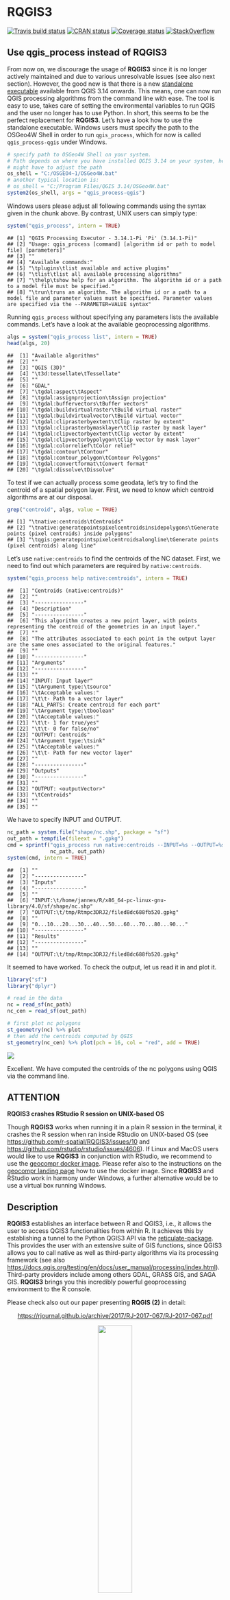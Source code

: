 
# RQGIS3

[![Travis build
status](https://travis-ci.org/jannes-m/RQGIS3.svg?branch=master)](https://travis-ci.org/jannes-m/RQGIS3)
[![CRAN
status](https://www.r-pkg.org/badges/version/RQGIS3)](https://cran.r-project.org/package=RQGIS3)
[![Coverage
status](https://codecov.io/gh/jannes-m/RQGIS3/branch/master/graph/badge.svg)](https://codecov.io/github/jannes-m/RQGIS3?branch=master)
[![StackOverflow](https://img.shields.io/badge/stackoverflow-rqgis-orange.svg)](https://stackoverflow.com/questions/tagged/rqgis)

## Use qgis\_process instead of RQGIS3

From now on, we discourage the usage of **RQGIS3** since it is no longer
actively maintained and due to various unresolvable issues (see also
next section). However, the good new is that there is a new [standalone
executable](https://github.com/qgis/QGIS/pull/34617) available from QGIS
3.14 onwards. This means, one can now run QGIS processing algorithms
from the command line with ease. The tool is easy to use, takes care of
setting the environmental variables to run QGIS and the user no longer
has to use Python. In short, this seems to be the perfect replacement
for **RQGIS3**. Let’s have a look how to use the standalone executable.
Windows users must specify the path to the OSGeo4W Shell in order to run
`qgis_process`, which for now is called `qgis_process-qgis` under
Windows.

``` r
# specify path to OSGeo4W Shell on your system.
# Path depends on where you have installed QGIS 3.14 on your system, hence, you
# might have to adjust the path
os_shell = "C:/OSGEO4~1/OSGeo4W.bat"
# another typical location is:
# os_shell = "C:/Program Files/QGIS 3.14/OSGeo4W.bat"
system2(os_shell, args = "qgis_process-qgis")
```

Windows users please adjust all following commands using the syntax
given in the chunk above. By contrast, UNIX users can simply type:

``` r
system("qgis_process", intern = TRUE)
```

    ## [1] "QGIS Processing Executor - 3.14.1-Pi 'Pi' (3.14.1-Pi)"                                                                                                                       
    ## [2] "Usage: qgis_process [command] [algorithm id or path to model file] [parameters]"                                                                                             
    ## [3] ""                                                                                                                                                                            
    ## [4] "Available commands:"                                                                                                                                                         
    ## [5] "\tplugins\tlist available and active plugins"                                                                                                                                
    ## [6] "\tlist\tlist all available processing algorithms"                                                                                                                            
    ## [7] "\thelp\tshow help for an algorithm. The algorithm id or a path to a model file must be specified."                                                                           
    ## [8] "\trun\truns an algorithm. The algorithm id or a path to a model file and parameter values must be specified. Parameter values are specified via the --PARAMETER=VALUE syntax"

Running `qgis_process` without specifying any parameters lists the
available commands. Let’s have a look at the available geoprocessing
algorithms.

``` r
algs = system("qgis_process list", intern = TRUE)
head(algs, 20)
```

    ##  [1] "Available algorithms"                                   
    ##  [2] ""                                                       
    ##  [3] "QGIS (3D)"                                              
    ##  [4] "\t3d:tessellate\tTessellate"                            
    ##  [5] ""                                                       
    ##  [6] "GDAL"                                                   
    ##  [7] "\tgdal:aspect\tAspect"                                  
    ##  [8] "\tgdal:assignprojection\tAssign projection"             
    ##  [9] "\tgdal:buffervectors\tBuffer vectors"                   
    ## [10] "\tgdal:buildvirtualraster\tBuild virtual raster"        
    ## [11] "\tgdal:buildvirtualvector\tBuild virtual vector"        
    ## [12] "\tgdal:cliprasterbyextent\tClip raster by extent"       
    ## [13] "\tgdal:cliprasterbymasklayer\tClip raster by mask layer"
    ## [14] "\tgdal:clipvectorbyextent\tClip vector by extent"       
    ## [15] "\tgdal:clipvectorbypolygon\tClip vector by mask layer"  
    ## [16] "\tgdal:colorrelief\tColor relief"                       
    ## [17] "\tgdal:contour\tContour"                                
    ## [18] "\tgdal:contour_polygon\tContour Polygons"               
    ## [19] "\tgdal:convertformat\tConvert format"                   
    ## [20] "\tgdal:dissolve\tDissolve"

To test if we can actually process some geodata, let’s try to find the
centroid of a spatial polygon layer. First, we need to know which
centroid algorithms are at our disposal.

``` r
grep("centroid", algs, value = TRUE)
```

    ## [1] "\tnative:centroids\tCentroids"                                                                         
    ## [2] "\tnative:generatepointspixelcentroidsinsidepolygons\tGenerate points (pixel centroids) inside polygons"
    ## [3] "\tqgis:generatepointspixelcentroidsalongline\tGenerate points (pixel centroids) along line"

Let’s use `native:centroids` to find the centroids of the NC dataset.
First, we need to find out which parameters are required by
`native:centroids`.

``` r
system("qgis_process help native:centroids", intern = TRUE)
```

    ##  [1] "Centroids (native:centroids)"                                                                                        
    ##  [2] ""                                                                                                                    
    ##  [3] "----------------"                                                                                                    
    ##  [4] "Description"                                                                                                         
    ##  [5] "----------------"                                                                                                    
    ##  [6] "This algorithm creates a new point layer, with points representing the centroid of the geometries in an input layer."
    ##  [7] ""                                                                                                                    
    ##  [8] "The attributes associated to each point in the output layer are the same ones associated to the original features."  
    ##  [9] ""                                                                                                                    
    ## [10] "----------------"                                                                                                    
    ## [11] "Arguments"                                                                                                           
    ## [12] "----------------"                                                                                                    
    ## [13] ""                                                                                                                    
    ## [14] "INPUT: Input layer"                                                                                                  
    ## [15] "\tArgument type:\tsource"                                                                                            
    ## [16] "\tAcceptable values:"                                                                                                
    ## [17] "\t\t- Path to a vector layer"                                                                                        
    ## [18] "ALL_PARTS: Create centroid for each part"                                                                            
    ## [19] "\tArgument type:\tboolean"                                                                                           
    ## [20] "\tAcceptable values:"                                                                                                
    ## [21] "\t\t- 1 for true/yes"                                                                                                
    ## [22] "\t\t- 0 for false/no"                                                                                                
    ## [23] "OUTPUT: Centroids"                                                                                                   
    ## [24] "\tArgument type:\tsink"                                                                                              
    ## [25] "\tAcceptable values:"                                                                                                
    ## [26] "\t\t- Path for new vector layer"                                                                                     
    ## [27] ""                                                                                                                    
    ## [28] "----------------"                                                                                                    
    ## [29] "Outputs"                                                                                                             
    ## [30] "----------------"                                                                                                    
    ## [31] ""                                                                                                                    
    ## [32] "OUTPUT: <outputVector>"                                                                                              
    ## [33] "\tCentroids"                                                                                                         
    ## [34] ""                                                                                                                    
    ## [35] ""

We have to specify INPUT and OUTPUT.

``` r
nc_path = system.file("shape/nc.shp", package = "sf")
out_path = tempfile(fileext = ".gpkg")
cmd = sprintf("qgis_process run native:centroids --INPUT=%s --OUTPUT=%s",
              nc_path, out_path)
system(cmd, intern = TRUE)
```

    ##  [1] ""                                                                      
    ##  [2] "----------------"                                                      
    ##  [3] "Inputs"                                                                
    ##  [4] "----------------"                                                      
    ##  [5] ""                                                                      
    ##  [6] "INPUT:\t/home/jannes/R/x86_64-pc-linux-gnu-library/4.0/sf/shape/nc.shp"
    ##  [7] "OUTPUT:\t/tmp/Rtmpc3DRJ2/filed8dc688fb520.gpkg"                        
    ##  [8] ""                                                                      
    ##  [9] "0...10...20...30...40...50...60...70...80...90..."                     
    ## [10] "----------------"                                                      
    ## [11] "Results"                                                               
    ## [12] "----------------"                                                      
    ## [13] ""                                                                      
    ## [14] "OUTPUT:\t/tmp/Rtmpc3DRJ2/filed8dc688fb520.gpkg"

It seemed to have worked. To check the output, let us read it in and
plot it.

``` r
library("sf")
library("dplyr")

# read in the data
nc = read_sf(nc_path)
nc_cen = read_sf(out_path)

# first plot nc polygons
st_geometry(nc) %>% plot
# then add the centroids computed by QGIS
st_geometry(nc_cen) %>% plot(pch = 16, col = "red", add = TRUE)
```

![](README_files/figure-gfm/unnamed-chunk-7-1.png)<!-- -->

Excellent. We have computed the centroids of the nc polygons using QGIS
via the command line.

## ATTENTION

**RQGIS3 crashes RStudio R session on UNIX-based OS**

Though **RQGIS3** works when running it in a plain R session in the
terminal, it crashes the R session when ran inside RStudio on UNIX-based
OS (see <https://github.com/r-spatial/RQGIS3/issues/10> and
<https://github.com/rstudio/rstudio/issues/4606>). If Linux and MacOS
users would like to use **RQGIS3** in conjunction with RStudio, we
recommend to use the [geocompr docker
image](https://hub.docker.com/r/robinlovelace/geocompr/). Please refer
also to the instructions on the [geocompr landing
page](https://github.com/robinlovelace/geocompr#running-geocompr-code-in-docker)
how to use the docker image. Since **RQGIS3** and RStudio work in
harmony under Windows, a further alternative would be to use a virtual
box running Windows.

## Description

**RQGIS3** establishes an interface between R and QGIS3, i.e., it allows
the user to access QGIS3 functionalities from within R. It achieves this
by establishing a tunnel to the Python QGIS3 API via the
[reticulate-package](https://github.com/rstudio/reticulate). This
provides the user with an extensive suite of GIS functions, since QGIS3
allows you to call native as well as third-party algorithms via its
processing framework (see also
<https://docs.qgis.org/testing/en/docs/user_manual/processing/index.html>).
Third-party providers include among others GDAL, GRASS GIS, and SAGA
GIS. **RQGIS3** brings you this incredibly powerful geoprocessing
environment to the R console.

Please check also out our paper presenting **RQGIS (2)** in detail:

<div style="text-align:center">

<a href = "https://rjournal.github.io/archive/2017/RJ-2017-067/RJ-2017-067.pdf">https://rjournal.github.io/archive/2017/RJ-2017-067/RJ-2017-067.pdf</a>

</div>

<p align="center">

<img src="https://raw.githubusercontent.com/jannes-m/RQGIS/master/figures/r_qgis_puzzle.png" width="40%"/>

</p>

The main advantages of **RQGIS3** are:

1.  It provides access to QGIS3 functionalities. Thereby, it calls the
    Python QGIS3 API but R users can stay in their programming
    environment of choice without having to touch Python3.
2.  It offers a broad suite of geoalgorithms making it possible to solve
    most GIS problems.
3.  R users can use just one package (**RQGIS3**) instead of using
    **RSAGA** and **rgrass7** to access SAGA and GRASS functions. This,
    however, does not mean that **RSAGA** and **rgrass7** are obsolete
    since both packages offer various other advantages. For instance,
    **RSAGA** provides many user-friendly and ready-to-use GIS functions
    such as `rsaga.slope.asp.curv()` and `multi.focal.function()`.

## Package installation

In order to run **RQGIS3** properly, you need to download various
third-party software packages. Our vignette should help you with the
download and installation procedures on various platforms (Windows,
Linux, Mac OSX). To access it, use `vignette("install_guide", package =
"RQGIS3")`.

You can install:

<!--
- the latest released version from CRAN with:


```r
install.packages("RQGIS3")
```
-->

  - the latest **RQGIS3** development version from Github with:

<!-- end list -->

``` r
remotes::install_github("jannes-m/RQGIS3")
```

## Usage

Subsequently, we will show you a typical workflow of how to use
**RQGIS3**. Basically, we will follow the steps also described in the
[QGIS
documentation](https://docs.qgis.org/testing/en/docs/user_manual/processing/console.html).
In our first and very simple example we simply would like to retrieve
the centroid coordinates of a spatial polygon object. First, we will
download the administrative areas of Germany using the **raster**
package.

``` r
# attach packages
library("raster")
library("rgdal")

# download German administrative areas 
ger = getData(name = "GADM", country = "DEU", level = 1)
# ger is of class "SpatialPolygonsDataFrame"
```

Now that we have a spatial object, we can move on to using **RQGIS3**.
First of all, we need to specify all the paths necessary to run the
QGIS-API. Fortunately, `set_env()` does this for us (assuming that QGIS
and all necessary dependencies were installed correctly). The only thing
we need to do is: specify the root path to the QGIS-installation. If you
do not specify a path, `set_env()` tries to find the
OSGeo4W-installation first in the ‘C:/OSGeo4W’-folders. If this is
unsuccessful, it will search your C: drive though this might take a
while. If you are running **RQGIS3** under Linux or on a Mac,
`set_env()` assumes that your root path is `/usr` and
`/applications/QGIS.app/Contents`, respectively. Please note, that most
of the **RQGIS3** functions, you are likely to work with (such as
`find_algorithms()`, `get_args_man()` and `run_qgis()`), require the
output list (as returned by `set_env()`) containing the paths to the
various installations necessary to run QGIS3 from within R. This is why,
`set_env()` caches its result in a temporary folder, and loads it back
into R when called again (to overwrite an existing cache, set parameter
`new` to `TRUE`).

``` r
# attach RQGIS3
library("RQGIS3")

# set the environment, i.e. specify all the paths necessary to run QGIS from 
# within R
set_env()
# under Windows set_env would be much faster if you specify the root path:
# set_env("C:/OSGeo4W~1")


## $root
## [1] "C:\\OSGeo4W64"
##
## $qgis_prefix_path
## [1] "C:\\OSGeo4W64\\apps\\qgis"
##
## $python_plugins
## [1] "C:\\OSGeo4W64\\apps\\qgis\\python\\plugins"
```

Next, `open_app()` establishes a tunnel to the Python QGIS3 API which
naturally is the basis of any QGIS3 geoprocessing from within R.

``` r
open_app()
```

Internally, `open_app()` first sets all necessary paths with the help of
`set_env()` (among others the path to the QGIS Python binary) to run
QGIS3, and secondly opens a QGIS3 application with the help of
[reticulate](https://github.com/rstudio/reticulate). `open_app()` is run
automatically by all **RQGIS3** functions that need access to the QGIS3
Python API. \[1\]

Next, we would like to find a QGIS3 geoalgorithm that is able to compute
the centroids of a polygon vector layer. To do so, we use
`find_algorithms()`. Here, we look for a geoalgorithm that contains the
word `centroid` in its short description.  
Note that `search_term` also accepts regular expressions.

``` r
find_algorithms(search_term = "centroid", name_only = TRUE)

#>[1] "native:centroids"
#>[2] "qgis:generatepointspixelcentroidsalongline"     
#>[3] "qgis:generatepointspixelcentroidsinsidepolygons"
#>[4] "saga:polygoncentroids"  
```

This returns four functions we could use. Here, we’ll choose the QGIS3
function named `native:centroids`. Subsequently, we would like to know
how we can use it, i.e., which function parameters we need to specify.

``` r
get_usage(alg = "native:centroids")

#> Centroids (native:centroids)
#> 
#> This algorithm creates a new point layer
#> with points representing the centroid of the geometries in an input layer.
#> 
#> The attributes associated to each point in the output layer are the same ones associated to the original features.
#> 
#> 
#> ----------------
#> Input parameters
#> ----------------
#> 
#> INPUT: Input layer
#> 
#>  Parameter type: QgsProcessingParameterFeatureSource
#> 
#>  Accepted data types:
#>      - str: layer ID
#>      - str: layer name
#>      - str: layer source
#>      - QgsProcessingFeatureSourceDefinition
#>      - QgsProperty
#>      - QgsVectorLayer
#> 
#> ALL_PARTS: Create point on surface for each part
#> 
#>  Parameter type: QgsProcessingParameterBoolean
#> 
#>  Accepted data types:
#>      - bool
#>      - int
#>      - str
#>      - QgsProperty
#> 
#> OUTPUT: Centroids
#> 
#>  Parameter type: QgsProcessingParameterFeatureSink
#>
#>  Accepted data types:
#>      - str: destination vector file
#> e.g. d:/test.shp
#>      - str: memory: to store result in temporary memory layer
#>      - str: using vector provider ID prefix and destination URI
#> e.g. postgres:... to store result in PostGIS table
#>      - QgsProcessingOutputLayerDefinition
#>      - QgsProperty
#> 
#> ----------------
#> Outputs
#> ----------------
#> 
#> OUTPUT:  <QgsProcessingOutputVectorLayer>
#>  Centroids
```

Consequently `native:centroids` only expects a parameter called `INPUT`,
i.e., the path to a spatial polygon file whose centroid coordinates we
wish to extract, and a parameter called `OUTPUT`, i.e., the path to the
output spatial object. Since it would be tedious to specify manually
each and every function argument, especially if a function expects more
than two or three arguments, we have written a convenience function,
named `get_args_man()`, that retrieves all function parameters, and the
respective default values as arguments for a given QGIS geoalgorithm. It
returns these values in the form of a list. If a function argument lets
you choose between several options (drop-down menu in a GUI), setting
`get_arg_man()`’s `options`-argument to `TRUE` makes sure that the first
option will be selected (QGIS GUI behavior). For example,
`qgis:addfieldtoattributestable` has three options for the
`FIELD_TYPE`-parameter, namely integer, float and string. Setting
`options` to `TRUE` means that the field type of your new column will be
of type integer.

``` r
params = get_args_man(alg = "native:centroids")
params
#>$INPUT
#>[1] "None"
#>
#>$ALL_PARTS
#>[1] "False"
#>
#>$OUTPUT
#>[1] "None"
```

In our case, `native:centroids` has only two function arguments and no
default values. Naturally, we need to specify manually our input and
output layer. We can do so in two ways. Either we use directly our
parameter-argument list…

``` r
params$INPUT = ger
params$OUTPUT = file.path(tempdir(), "ger_coords.shp")
out = run_qgis(alg = "native:centroids",
               params = params,
               load_output = TRUE)
#>$OUTPUT
#>[1] "/tmp/RtmpC6SKby/ger_coords.shp"
```

… or we can use R named arguments in `run_qgis()`

``` r
out = run_qgis(alg = "native:centroids",
               INPUT = ger,
               OUTPUT = file.path(tempdir(), "ger_coords.shp"),
               load_output = TRUE)
#>$OUTPUT
#>[1] "/tmp/RtmpC6SKby/ger_coords.shp"
```

Please note that our `INPUT` is a spatial object residing in R’s global
environment. Of course, you can also use a path to specify `INPUT`
(e.g. “ger.shp”) which is the better option if your data is already
somewhere stored on your hard drive. Finally, `run_qgis()` calls the
QGIS API to run the specified geoalgorithm with the corresponding
function arguments. Since we set `load_output` to `TRUE`, `run_qgis()`
automatically loads the QGIS output back into R (`sf`-objects in the
case of vector data and `raster`-objects in the case of raster data).
Naturally, we would like to check if the result meets our expectations.

``` r
# first, plot the federal states of Germany
plot(ger)
# next plot the centroids created by QGIS
plot(out$geometry, pch = 21, add = TRUE, bg = "lightblue", col = "black")
```

<p align="center">

<img src="https://raw.githubusercontent.com/jannes-m/RQGIS/master/https://raw.githubusercontent.com/jannes-m/RQGIS/master/figures/10_plot_ger.png" width="60%"/>

</p>

Of course, this is a very simple example. We could have achieved the
same using `sf::st_as_sf(ger) %>% sf::st_centroid()`. For a more
detailed introduction to **RQGIS3** and more complex examples have a
look at our paper:

<div style="text-align:center">

<a href = "https://rjournal.github.io/archive/2017/RJ-2017-067/RJ-2017-067.pdf">https://rjournal.github.io/archive/2017/RJ-2017-067/RJ-2017-067.pdf</a>

</div>

## macOS

The following setup works to execute `find_algorithms()` on macOS
10.14.6 (Mojave).

Installed from `homebrew/osgeo4mac`:

  - osgeo-qgis (v3.8.0)
  - osgeo-gdal (v2.4.1)
  - osgeo-gdal-python (v2.4.1)
  - spatialindex (v1.9.0)
  - <osgeo-proj@5> (soft linked `ln -s
    /usr/local/opt/osgeo-proj/lib/libproj.15.dylib
    /usr/local/opt/osgeo-proj/lib/libproj.13.dylib`)

When running `open_app()` you’ll see a bunch of warnings but you should
be able to run `find_algorithms()`.

The current `osgeo-qgis` formula does not work with gdal v3.0 even
though the latter is the latest version of `osgeo-gdal`.

1.   Please note that the Python tunnel can only be closed by starting a
    new R session (see
    <https://github.com/rstudio/reticulate/issues/27>). On the one hand,
    this means that we only have to set up the Python environment once
    and consequently subsequent processing is faster. Additionally, you
    can use your own Python commands to customize **RQGIS3** as you
    like. On the other hand, it also means that once you have run
    `open_app()` for the first time, you have to stay with the chosen
    QGIS3 (LTR or developer version) and corresponding Python (Python 3)
    version for this session.
